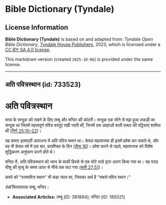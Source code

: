 # Bible Dictionary (Tyndale)

## License Information

**Bible Dictionary (Tyndale)** is based on and adapted from: _Tyndale Open Bible Dictionary_, [Tyndale House Publishers](https://tyndaleopenresources.com/), 2023, which is licensed under a [CC BY-SA 4.0 license](https://creativecommons.org/licenses/by-sa/4.0/legalcode.en).

This markdown version (created `2025-10-06`) is provided under the same license.



--------------------------------

## अति पवित्रस्थान (id: 733523)

अति पवित्रस्थान
===============

वाचा के सन्दूक को रखने के लिए तम्बू और मन्दिर की कोठरी। सन्दूक एक सोने से मढ़ा हुआ लकड़ी का सन्दूक था जिसमें महत्वपूर्ण पवित्र वस्तुएं रखी जाती थीं, जिनमें दस आज्ञाओं वाली पत्थर की पट्टिकाएं शामिल थीं ([निर्ग 25:10–22](https://ref.ly/Exod25:10-Exod25:22))।

यह कमरा इस्राएली आराधना में अति पवित्र स्थान था। केवल महायाजक ही इसमें प्रवेश कर सकते थे, और वह भी केवल वर्ष में एक बार, प्रायश्चित के दिन ([लैव्य 16](https://ref.ly/Lev16:1-Lev16:34))। प्रवेश करने से पहले, महायाजक को विशेष शुद्धिकरण अनुष्ठान करने होते थे।

मन्दिर में, अति पवित्रस्थान को भवन के बाकी हिस्से से एक मोटे परदे द्वारा अलग किया गया था। यह परदा यीशु की मृत्यु के समय ऊपर से नीचे तक फट गया ([मत्ती 27:51](https://ref.ly/Matt27:51))।

कमरे को "परमपवित्र स्थान" भी कहा जाता था, जिसका अर्थ है "सबसे पवित्र स्थान।"

*देखें*  मिलापवाला तम्बू; मन्दिर।

* **Associated Articles:** तम्बू (ID: 381884); मन्दिर (ID: 185021)

